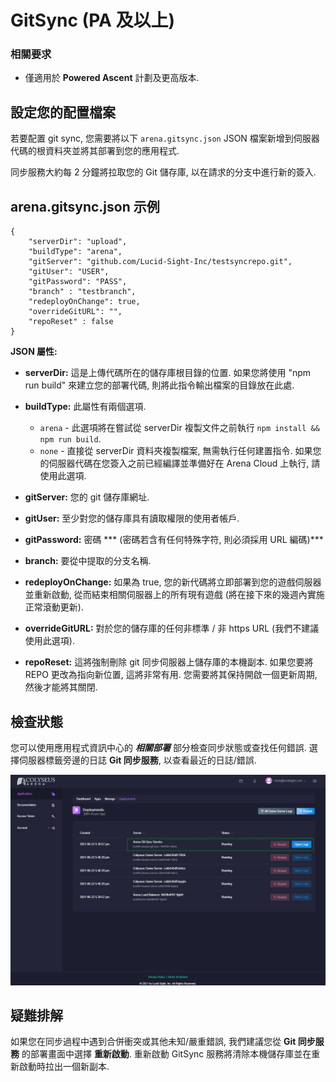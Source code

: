 # GitSync (PA 及以上)

### 相關要求

* 僅適用於 **Powered Ascent** 計劃及更高版本.

## 設定您的配置檔案

若要配置 git sync, 您需要將以下 ```arena.gitsync.json``` JSON 檔案新增到伺服器代碼的根資料夾並將其部署到您的應用程式.

同步服務大約每 2 分鐘將拉取您的 Git 儲存庫, 以在請求的分支中進行新的簽入.

## arena.gitsync.json 示例
```
{
    "serverDir": "upload",
    "buildType": "arena",
    "gitServer": "github.com/Lucid-Sight-Inc/testsyncrepo.git",
    "gitUser": "USER",
    "gitPassword": "PASS",
    "branch" : "testbranch",
    "redeployOnChange": true,
    "overrideGitURL": "",
    "repoReset" : false
}
```

**JSON 屬性:**

- **serverDir:** 這是上傳代碼所在的儲存庫根目錄的位置. 如果您將使用 "npm run build" 來建立您的部署代碼, 則將此指令輸出檔案的目錄放在此處.

- **buildType:** 此屬性有兩個選項.
    - `arena` - 此選項將在嘗試從 serverDir 複製文件之前執行 ```npm install && npm run build```.
    - `none` - 直接從 serverDir 資料夾複製檔案, 無需執行任何建置指令. 如果您的伺服器代碼在您簽入之前已經編譯並準備好在 Arena Cloud 上執行, 請使用此選項.

- **gitServer:** 您的 git 儲存庫網址.

- **gitUser:** 至少對您的儲存庫具有讀取權限的使用者帳戶.

- **gitPassword:** 密碼 *** (密碼若含有任何特殊字符, 則必須採用 URL 編碼)***

- **branch:** 要從中提取的分支名稱.

- **redeployOnChange:** 如果為 true, 您的新代碼將立即部署到您的遊戲伺服器並重新啟動, 從而結束相關伺服器上的所有現有遊戲 (將在接下來的幾週內實施正常滾動更新).

- **overrideGitURL:** 對於您的儲存庫的任何非標準 / 非 https URL (我們不建議使用此選項).

- **repoReset:** 這將強制刪除 git 同步伺服器上儲存庫的本機副本. 如果您要將 REPO 更改為指向新位置, 這將非常有用. 您需要將其保持開啟一個更新周期, 然後才能將其關閉.

## 檢查狀態

您可以使用應用程式資訊中心的 ***相關部署*** 部分檢查同步狀態或查找任何錯誤. 選擇伺服器標籤旁邊的日誌 **Git 同步服務**, 以查看最近的日誌/錯誤.

![Arena 應用程式管理視圖](../../images/git-sync-logs.jpg)

## 疑難排解
如果您在同步過程中遇到合併衝突或其他未知/嚴重錯誤, 我們建議您從 **Git 同步服務** 的部署畫面中選擇 **重新啟動**. 重新啟動 GitSync 服務將清除本機儲存庫並在重新啟動時拉出一個新副本.
